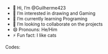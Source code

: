 - 👋 Hi, I’m @Guilherme423
- 👀 I’m interested in drawing and Gaming
- 🌱 I’m currently learning Programing
- 💞️ I’m looking to collaborate on the projects
- 😄 Pronouns: He/Him
- ⚡ Fun fact: I like cats

Codes:
